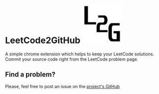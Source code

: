 # LeetCode2GitHub ![l2g-logo](img/l2g_logo.png?=50x "l2g-logo")
A simple chrome extension which helps to keep your LeetCode solutions.
Commit your source code right from the LeetCode problem page.

## Find a problem?
Please, feel free to post an issue on the [project's GitHub][l2g]

[l2g]: https://github.com/jomei/leetcode2github
